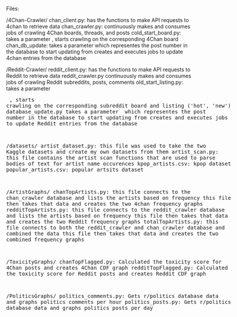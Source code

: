 Files:

/4Chan-Crawler/
    chan_client.py:
        has the functions to make API requests to 4chan to retrieve data
    chan_crawler.py:
        continuously makes and consumes jobs of crawling 4Chan boards, threads, and posts
    cold_start_board.py:
        takes a parameter <board>, starts crawling on the corresponding 4Chan board
    chan_db_update:
        takes a parameter <offset> which representes the post number in the database to start updating from
        creates and executes jobs to update 4chan entries from the database


/Reddit-Crawler/
    reddit_client.py:
        has the functions to make API requests to Reddit to retrieve data
    reddit_crawler.py
        continuously makes and consumes jobs of crawling Reddit subreddits, posts, comments
    old_start_listing.py:
        takes a parameter <subreddit> <listing> , starts crawling on the corresponding subreddit board and listing ('hot', 'new')
    database_update.py
         takes a parameter <offset> which representes the post number in the database to start updating from
        creates and executes jobs to update Reddit entries from the database

/datasets/
    artist_dataset.py:
        this file was used to take the two Kaggle datasets and create my own datasets from them
    artist_scan.py:
        this file contains the artist scan functions that are used to parse bodies of text for artist name occurences
    kpop_artists.csv:
        kpop dataset
    popular_artists.csv:
        popular artsits dataset
    

/ArtistGraphs/
    chanTopArtists.py:
        this file connects to the chan_crawler database and lists the artists based on frequency
        this file then takes that data and creates the two 4chan frequency graphs
    redditTopArtists.py:
        this file connects to the reddit_crawler database and lists the artists based on frequency
        this file then takes that data and creates the two Reddit frequency graphs
    totalTopArtists.py:
        this file connects to both the reddit_crawler and chan_crawler database and combined the data
        this file then takes that data and creates the two combined frequency graphs


/ToxicityGraphs/
    chanTopFlagged.py:
        Calculated the toxicity score for 4Chan posts and creates 4Chan CDF graph
    redditTopFlagged.py:
        Calculated the toxicity score for Reddit posts and creates Reddit CDF graph

/PoliticsGraphs/
    politics_comments.py:
        Gets r/politics database data and graphs politics comments per hour
    politics_posts.py:
        Gets r/politics database data and graphs
        politics posts per day
